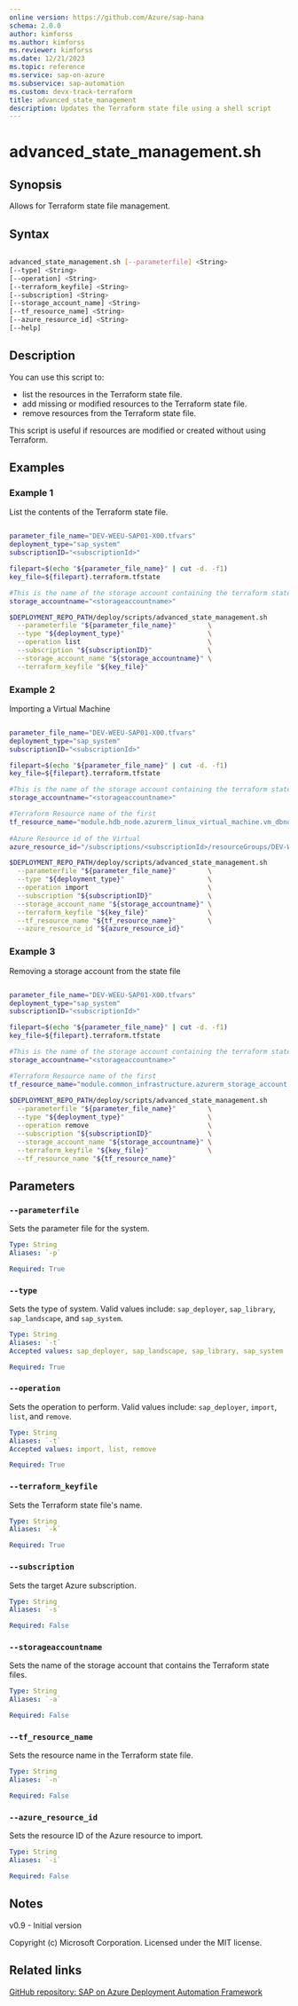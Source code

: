 ```yaml
---
online version: https://github.com/Azure/sap-hana
schema: 2.0.0
author: kimforss
ms.author: kimforss
ms.reviewer: kimforss
ms.date: 12/21/2023
ms.topic: reference
ms.service: sap-on-azure
ms.subservice: sap-automation
ms.custom: devx-track-terraform
title: advanced_state_management
description: Updates the Terraform state file using a shell script
---
```


# advanced_state_management.sh

## Synopsis
Allows for Terraform state file management.

## Syntax

```bash

advanced_state_management.sh [--parameterfile] <String> 
[--type] <String> 
[--operation] <String> 
[--terraform_keyfile] <String>
[--subscription] <String> 
[--storage_account_name] <String> 
[--tf_resource_name] <String>
[--azure_resource_id] <String> 
[--help]
```

## Description
You can use this script to:

- list the resources in the Terraform state file.
- add missing or modified resources to the Terraform state file. 
- remove resources from the Terraform state file.


This script is useful if resources are modified or created without using Terraform.

## Examples

### Example 1

List the contents of the Terraform state file.

```bash

parameter_file_name="DEV-WEEU-SAP01-X00.tfvars"
deployment_type="sap_system"
subscriptionID="<subscriptionId>"

filepart=$(echo "${parameter_file_name}" | cut -d. -f1)
key_file=${filepart}.terraform.tfstate

#This is the name of the storage account containing the terraform state files
storage_accountname="<storageaccountname>"

$DEPLOYMENT_REPO_PATH/deploy/scripts/advanced_state_management.sh                      \
  --parameterfile "${parameter_file_name}"        \
  --type "${deployment_type}"                     \
  --operation list                                \
  --subscription "${subscriptionID}"              \
  --storage_account_name "${storage_accountname}" \
  --terraform_keyfile "${key_file}"
```

### Example 2

Importing a Virtual Machine

```bash

parameter_file_name="DEV-WEEU-SAP01-X00.tfvars"
deployment_type="sap_system"
subscriptionID="<subscriptionId>"

filepart=$(echo "${parameter_file_name}" | cut -d. -f1)
key_file=${filepart}.terraform.tfstate

#This is the name of the storage account containing the terraform state files
storage_accountname="<storageaccountname>"

#Terraform Resource name of the first
tf_resource_name="module.hdb_node.azurerm_linux_virtual_machine.vm_dbnode[0]"
                 
#Azure Resource id of the Virtual 
azure_resource_id="/subscriptions/<subscriptionId>/resourceGroups/DEV-WEEU-SAP01-X00/providers/Microsoft.Compute/virtualMachines/xxxxx"

$DEPLOYMENT_REPO_PATH/deploy/scripts/advanced_state_management.sh                      \
  --parameterfile "${parameter_file_name}"        \
  --type "${deployment_type}"                     \
  --operation import                              \
  --subscription "${subscriptionID}"              \
  --storage_account_name "${storage_accountname}" \
  --terraform_keyfile "${key_file}"               \
  --tf_resource_name "${tf_resource_name}"        \
  --azure_resource_id "${azure_resource_id}"
 ```

### Example 3

Removing a storage account from the state file

```bash

parameter_file_name="DEV-WEEU-SAP01-X00.tfvars"
deployment_type="sap_system"
subscriptionID="<subscriptionId>"

filepart=$(echo "${parameter_file_name}" | cut -d. -f1)
key_file=${filepart}.terraform.tfstate

#This is the name of the storage account containing the terraform state files
storage_accountname="<storageaccountname>"

#Terraform Resource name of the first
tf_resource_name="module.common_infrastructure.azurerm_storage_account.sapmnt[0]"
                 
$DEPLOYMENT_REPO_PATH/deploy/scripts/advanced_state_management.sh                      \
  --parameterfile "${parameter_file_name}"        \
  --type "${deployment_type}"                     \
  --operation remove                              \
  --subscription "${subscriptionID}"              \
  --storage_account_name "${storage_accountname}" \
  --terraform_keyfile "${key_file}"               \
  --tf_resource_name "${tf_resource_name}" 
 ```


## Parameters

### `--parameterfile`
Sets the parameter file for the system.

```yaml
Type: String
Aliases: `-p`

Required: True
```

### `--type`
Sets the type of system. Valid values include: `sap_deployer`, `sap_library`, `sap_landscape`, and `sap_system`.

```yaml
Type: String
Aliases: `-t`
Accepted values: sap_deployer, sap_landscape, sap_library, sap_system

Required: True
```

### `--operation`
Sets the operation to perform. Valid values include: `sap_deployer`, `import`, `list`, and `remove`.

```yaml
Type: String
Aliases: `-t`
Accepted values: import, list, remove

Required: True
```


### `--terraform_keyfile`
Sets the Terraform state file's name.

```yaml
Type: String
Aliases: `-k`

Required: True
```

### `--subscription`
Sets the target Azure subscription.

```yaml
Type: String
Aliases: `-s`

Required: False
```

### `--storageaccountname`
Sets the name of the storage account that contains the Terraform state files.

```yaml
Type: String
Aliases: `-a`

Required: False
```

### `--tf_resource_name`
Sets the resource name in the Terraform state file.

```yaml
Type: String
Aliases: `-n`

Required: False
```

### `--azure_resource_id`
Sets the resource ID of the Azure resource to import.

```yaml
Type: String
Aliases: `-i`

Required: False
```

## Notes
v0.9 - Initial version


Copyright (c) Microsoft Corporation.
Licensed under the MIT license.

## Related links

[GitHub repository: SAP on Azure Deployment Automation Framework](https://github.com/Azure/sap-automation)
